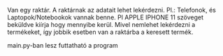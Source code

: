 
Van egy raktár. A raktárnak az adatait lehet lekérdezni. Pl.: Telefonok, és Laptopok/Notebookok vannak benne. Pl APPLE IPHONE 11 
szöveget beküldve kiírja hogy mennyibe kerül. Mivel nemlehet lekérdezni a termékeket, így jobbik esetben van a raktárba a keresett termék. 


main.py-ban lesz futtatható a program
